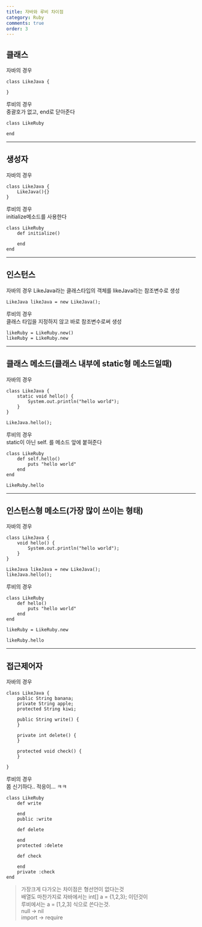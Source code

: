```yaml
---
title: 자바와 루비 차이점
category: Ruby
comments: true
order: 3
---
```


## 클래스  

자바의 경우
```git
class LikeJava {

}
```

루비의 경우  
중괄호가 없고,  end로 닫아준다
```git
class LikeRuby

end
```
---
## 생성자

자바의 경우
```git
class LikeJava {
    LikeJava(){}
}
```

루비의 경우  
initialize메소드를 사용한다
```git
class LikeRuby
    def initialize()

    end
end
```
---
## 인스턴스

자바의 경우
LikeJava라는 클래스타입의 객체를 likeJava라는 참조변수로 생성
```git
LikeJava likeJava = new LikeJava();
```

루비의 경우  
클래스 타입을 지정하지 않고 바로 참조변수로써 생성
```git
likeRuby = LikeRuby.new()
likeRuby = LikeRuby.new
```
---
## 클래스 메소드(클래스 내부에 static형 메소드일때)

자바의 경우
```git
class LikeJava {
    static void hello() {
        System.out.println("hello world");
    }
}

LikeJava.hello();
```

루비의 경우  
static이 아닌 self. 를 메소드 앞에 붙혀준다
```git
class LikeRuby
    def self.hello()
        puts "hello world"
    end
end

LikeRuby.hello
```
---
## 인스턴스형 메소드(가장 많이 쓰이는 형태)

자바의 경우
```git
class LikeJava {
    void hello() {
        System.out.println("hello world");
    }
}

LikeJava likeJava = new LikeJava();
likeJava.hello();
```

루비의 경우  

```git
class LikeRuby
    def hello()
        puts "hello world"
    end
end

likeRuby = LikeRuby.new

likeRuby.hello
```

---

## 접근제어자

자바의 경우
```git
class LikeJava {
    public String banana;
    private String apple;
    protected String kiwi;
    
    public String write() {
    }

    private int delete() {
    }

    protected void check() {
    }

}
```

루비의 경우  
쫌 신기하다.. 적응이... ㅋㅋ
```git
class LikeRuby
    def write

    end
    public :write

    def delete

    end
    protected :delete

    def check

    end
    private :check
end
```

>가장크게 다가오는 차이점은 형선언이 없다는것  
>배열도 마찬가지로 자바에서는 int[] a = {1,2,3}; 이던것이  
>루비에서는 a = [1,2,3]  식으로 쓴다는것.   
>null -> nil  
>import -> require


